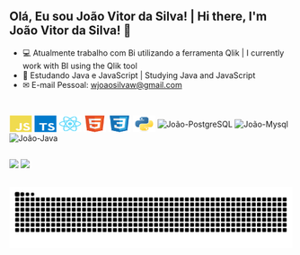 ## Olá, Eu sou João Vitor da Silva! | Hi there, I'm João Vitor da Silva! 👋

- 💻 Atualmente trabalho com Bi utilizando a ferramenta Qlik | I currently work with BI using the Qlik tool
- 🌱 Estudando Java e JavaScript | Studying Java and JavaScript
- ✉ E-mail Pessoal: wjoaosilvaw@gmail.com

##

<div style="display: inline_block"><br>
  <img align="center" alt="João-Js" height="30" width="40" src="https://raw.githubusercontent.com/devicons/devicon/master/icons/javascript/javascript-plain.svg">
  <img align="center" alt="João-Ts" height="30" width="40" src="https://raw.githubusercontent.com/devicons/devicon/master/icons/typescript/typescript-plain.svg">
  <img align="center" alt="João-React" height="30" width="40" src="https://raw.githubusercontent.com/devicons/devicon/master/icons/react/react-original.svg">
  <img align="center" alt="João-HTML" height="30" width="40" src="https://raw.githubusercontent.com/devicons/devicon/master/icons/html5/html5-original.svg">
  <img align="center" alt="João-CSS" height="30" width="40" src="https://raw.githubusercontent.com/devicons/devicon/master/icons/css3/css3-original.svg">
  <img align="center" alt="João-Python" height="30" width="40" src="https://raw.githubusercontent.com/devicons/devicon/master/icons/python/python-original.svg">
  <img align="center" alt="João-PostgreSQL" height="30" width="40" src="https://cdn.jsdelivr.net/gh/devicons/devicon@latest/icons/postgresql/postgresql-original.svg">
  <img align="center" alt="João-Mysql" height="30" width="40" src="https://cdn.jsdelivr.net/gh/devicons/devicon@latest/icons/mysql/mysql-original.svg" />
</div>
  <img align="center" alt="João-Java" height="30" width="40" src="https://cdn.jsdelivr.net/gh/devicons/devicon@latest/icons/java/java-original.svg" />

##

<div> 
  <a href = "wjoaosilvaw@gmail.com"><img src="https://img.shields.io/badge/-Gmail-%23333?style=for-the-badge&logo=gmail&logoColor=white" target="_blank"></a>
  <a href="https://www.linkedin.com/in/jo%C3%A3o-vitor-da-silva-695789224/" target="_blank"><img src="https://img.shields.io/badge/-LinkedIn-%230077B5?style=for-the-badge&logo=linkedin&logoColor=white" target="_blank"></a> 
</div>

##

<picture align="center">
  <source media="(prefers-color-scheme: dark)" srcset="https://raw.githubusercontent.com/JoaooVitorSilva/JoaooVitorSilva/output/github-contribution-grid-snake-dark.svg">
  <source media="(prefers-color-scheme: light)" srcset="https://raw.githubusercontent.com/JoaooVitorSilva/JoaooVitorSilva/output/github-contribution-grid-snake-dark.svg">
  <img align="center" alt="github contribution grid snake animation" src="https://raw.githubusercontent.com/JoaooVitorSilva/JoaooVitorSilva/output/github-contribution-grid-snake.svg">
</picture>


<!--
**JoaooVitorSilva/JoaooVitorSilva** is a ✨ _special_ ✨ repository because its `README.md` (this file) appears on your GitHub profile.

Here are some ideas to get you started:

- 🔭 I’m currently working on ...
- 🌱 I’m currently learning ...
- 👯 I’m looking to collaborate on ...
- 🤔 I’m looking for help with ...
- 💬 Ask me about ...
- 📫 How to reach me: ...
- 😄 Pronouns: ...
- ⚡ Fun fact: ...
-->
